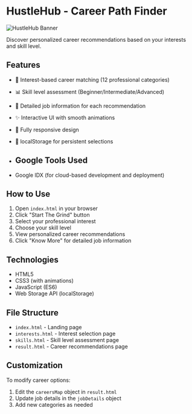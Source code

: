 # HustleHub - Career Path Finder

![HustleHub Banner](https://via.placeholder.com/1200x400?text=HustleHub+Career+Path+Finder)

Discover personalized career recommendations based on your interests and skill level.

## Features

- 🎯 Interest-based career matching (12 professional categories)
- 📊 Skill level assessment (Beginner/Intermediate/Advanced)
- 💼 Detailed job information for each recommendation
- ✨ Interactive UI with smooth animations
- 📱 Fully responsive design
- 💾 localStorage for persistent selections

- ## Google Tools Used

- Google IDX (for cloud-based development and deployment)


## How to Use

1. Open `index.html` in your browser
2. Click "Start The Grind" button
3. Select your professional interest
4. Choose your skill level
5. View personalized career recommendations
6. Click "Know More" for detailed job information

## Technologies

- HTML5
- CSS3 (with animations)
- JavaScript (ES6)
- Web Storage API (localStorage)

## File Structure

- `index.html` - Landing page
- `interests.html` - Interest selection page
- `skills.html` - Skill level assessment page
- `result.html` - Career recommendations page


## Customization

To modify career options:

1. Edit the `careersMap` object in `result.html`
2. Update job details in the `jobDetails` object
3. Add new categories as needed

